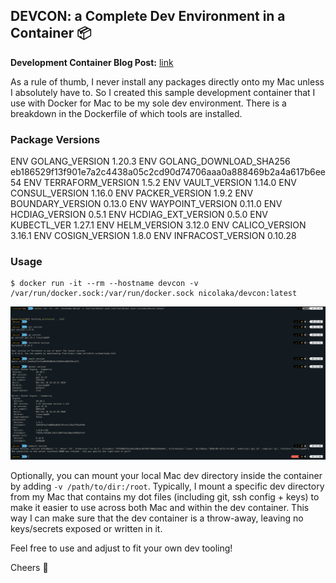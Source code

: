 ## DEVCON: a Complete Dev Environment in a Container 📦 

**Development Container Blog Post:** [link](https://medium.com/@nicolakabar/the-ultimate-development-environment-moving-from-vagrant-to-docker-for-mac-532bcf07e186)

As a rule of thumb, I never install any packages directly onto my Mac unless I absolutely have to. So I created this sample development container that I use with Docker for Mac to be my sole dev environment. There is a breakdown in the Dockerfile of which tools are installed. 


### Package Versions

ENV GOLANG_VERSION 1.20.3
ENV GOLANG_DOWNLOAD_SHA256 eb186529f13f901e7a2c4438a05c2cd90d74706aaa0a888469b2a4a617b6ee54
ENV TERRAFORM_VERSION 1.5.2
ENV VAULT_VERSION 1.14.0
ENV CONSUL_VERSION 1.16.0
ENV PACKER_VERSION 1.9.2
ENV BOUNDARY_VERSION 0.13.0
ENV WAYPOINT_VERSION 0.11.0
ENV HCDIAG_VERSION 0.5.1
ENV HCDIAG_EXT_VERSION 0.5.0
ENV KUBECTL_VER 1.27.1
ENV HELM_VERSION 3.12.0
ENV CALICO_VERSION 3.16.1
ENV COSIGN_VERSION 1.8.0
ENV INFRACOST_VERSION 0.10.28

### Usage

```
$ docker run -it --rm --hostname devcon -v /var/run/docker.sock:/var/run/docker.sock nicolaka/devcon:latest
```

![img](devcon.png)

Optionally, you can mount your local Mac dev directory inside the container by adding `-v /path/to/dir:/root`. Typically, I mount a specific dev directory from my Mac that contains my dot files (including  git, ssh config + keys) to make it easier to use across both Mac and within the dev container. This way I can make sure that the dev container is a throw-away, leaving no keys/secrets exposed or written in it. 

Feel free to use and adjust to fit your own dev tooling!

Cheers 🍺
 

